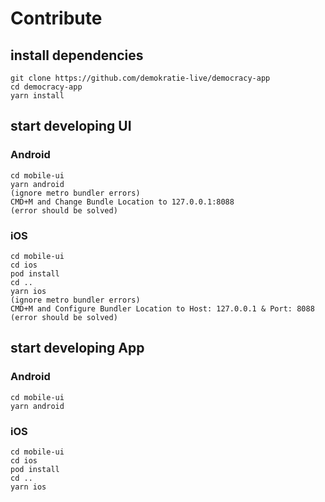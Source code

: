 # Contribute

## install dependencies

```
git clone https://github.com/demokratie-live/democracy-app
cd democracy-app
yarn install

```

## start developing UI

### Android

```
cd mobile-ui
yarn android
(ignore metro bundler errors)
CMD+M and Change Bundle Location to 127.0.0.1:8088
(error should be solved)
```

### iOS

```
cd mobile-ui
cd ios
pod install
cd ..
yarn ios
(ignore metro bundler errors)
CMD+M and Configure Bundler Location to Host: 127.0.0.1 & Port: 8088
(error should be solved)
```

## start developing App

### Android

```
cd mobile-ui
yarn android
```

### iOS

```
cd mobile-ui
cd ios
pod install
cd ..
yarn ios
```
